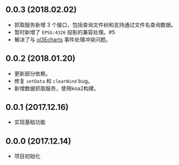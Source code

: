 ## 0.0.3 (2018.02.02)

* 抓取服务新增 3 个接口，包括查询文件树和支持通过文件名查询数据。
* 暂时新增了 ``EPSG:4326`` 投影的兼容处理。#5
* 解决了与 [ol3Echarts](https://github.com/sakitam-fdd/ol3Echarts) 事件处理冲突问题。

## 0.0.2 (2018.01.20)

* 更新部分依赖。
* 修复 `setData` 和 `clearWind` bug。
* 新增数据抓取服务，使用koa2构建。

## 0.0.1 (2017.12.16)

* 实现基础功能

## 0.0.0 (2017.12.14)

* 项目初始化
